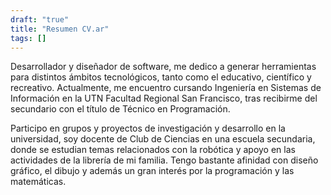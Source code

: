 ```yaml
---
draft: "true"
title: "Resumen CV.ar"
tags: []
---
```

Desarrollador y diseñador de software, me dedico a generar herramientas para distintos ámbitos tecnológicos, tanto como el educativo, científico y recreativo. Actualmente, me encuentro cursando Ingeniería en Sistemas de Información en la UTN Facultad Regional San Francisco, tras recibirme del secundario con el título de Técnico en Programación.

Participo en grupos y proyectos de investigación y desarrollo en la universidad, soy docente de Club de Ciencias en una escuela secundaria, donde se estudian temas relacionados con la robótica y apoyo en las actividades de la librería de mi familia. Tengo bastante afinidad con diseño gráfico, el dibujo y además un gran interés por la programación y las matemáticas.